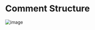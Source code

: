 # Comment Structure

![image](https://github.com/user-attachments/assets/17cc8dff-c104-44e2-a313-f5ef029f816e)

